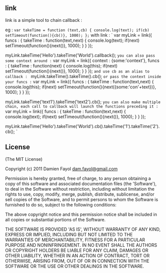 ## link

link is a simple tool to chain callback :

eg : 
  `
  var takeTime = function (text,cb) {
    console.log(text);
    if(cb) setTimeout(function(){cb()}, 1000);
  };
  `
with link :
  `
  var myLink = link({ 
    funcs : {
      takeTime : function(text,next) {
        console.log(text);
        if(next) setTimeout(function(){next()}, 1000);
      }
    }
  });
  
  myLink.takeTime('Hello').takeTime('World').callback();
  `
you can also pass some context around :
  `
  var myLink = link({ 
    context : {some:'context'},
    funcs : {
      takeTime : function(next) {
        console.log(this);
        if(next) setTimeout(function(){next()}, 1000);
      }
    }
  });
  `
and use cb as an alias to callback : 
  `
  myLink.takeTime().takeTime().cb();
  `
or pass the context inside your funcs :
  `
  var myLink = link({ 
    funcs : {
      takeTime : function(text,next) {
        console.log(this);
        if(next) setTimeout(function(){next({some:'con'+text})}, 1000);
      }
    }
  });
  
  myLink.takeTime('text1').takeTime('text2').cb();
  `
you can also make multiple chain, each call to callback will launch the functions preceding it :
  `
  var myLink = link({ 
    funcs : {
      takeTime : function(text,next) {
        console.log(text);
        if(next) setTimeout(function(){next()}, 1000);
      }
    }
  });
  
  myLink.takeTime('Hello').takeTime('World').cb().takeTime('1').takeTime('2').cb();
  `
## License

(The MIT License)

Copyright (c) 2011 Damien Fayol <dam.fayol@gmail.com>

Permission is hereby granted, free of charge, to any person obtaining a copy of this software and associated documentation files (the 'Software'), to deal in the Software without restriction, including without limitation the rights to use, copy, modify, merge, publish, distribute, sublicense, and/or sell copies of the Software, and to permit persons to whom the Software is furnished to do so, subject to the following conditions:

The above copyright notice and this permission notice shall be included in all copies or substantial portions of the Software.

THE SOFTWARE IS PROVIDED 'AS IS', WITHOUT WARRANTY OF ANY KIND, EXPRESS OR IMPLIED, INCLUDING BUT NOT LIMITED TO THE WARRANTIES OF MERCHANTABILITY, FITNESS FOR A PARTICULAR PURPOSE AND NONINFRINGEMENT. IN NO EVENT SHALL THE AUTHORS OR COPYRIGHT HOLDERS BE LIABLE FOR ANY CLAIM, DAMAGES OR OTHER LIABILITY, WHETHER IN AN ACTION OF CONTRACT, TORT OR OTHERWISE, ARISING FROM, OUT OF OR IN CONNECTION WITH THE SOFTWARE OR THE USE OR OTHER DEALINGS IN THE SOFTWARE.